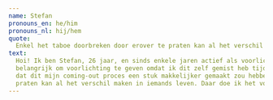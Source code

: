 ```yaml
---
name: Stefan
pronouns_en: he/him
pronouns_nl: hij/hem
quote:
  Enkel het taboe doorbreken door erover te praten kan al het verschil maken in iemands leven. Daar doe ik het voor!
text:
  Hoi! Ik ben Stefan, 26 jaar, en sinds enkele jaren actief als voorlichter in mijn geliefde Delft. Ik vind het 
  belangrijk om voorlichting te geven omdat ik dit zelf gemist heb tijdens mijn schooltijd. Ik ben ervan overtuigd 
  dat dit mijn coming-out proces een stuk makkelijker gemaakt zou hebben. Enkel het taboe doorbreken door erover te 
  praten kan al het verschil maken in iemands leven. Daar doe ik het voor!
---
```

